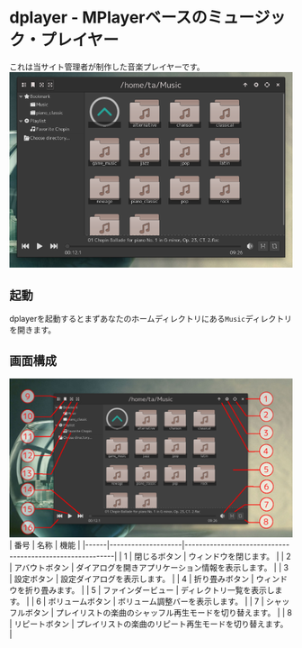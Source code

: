 # dplayer - MPlayerベースのミュージック・プレイヤー
これは当サイト管理者が制作した音楽プレイヤーです。
![dplayer](images/apps/dplayer-01.png)
## 起動
dplayerを起動するとまずあなたのホームディレクトリにある`Music`ディレクトリを開きます。
## 画面構成
![dplayerの画面構成](images/apps/dplayer-02.png)
| 番号 | 名称               | 機能                                                     |
|------|--------------------|----------------------------------------------------------|
| 1    | 閉じるボタン       | ウィンドウを閉じます。                                   |
| 2    | アバウトボタン     | ダイアログを開きアプリケーション情報を表示します。       |
| 3    | 設定ボタン         | 設定ダイアログを表示します。                             |
| 4    | 折り畳みボタン     | ウィンドウを折り畳みます。                               |
| 5    | ファインダービュー | ディレクトリ一覧を表示します。                           |
| 6    | ボリュームボタン   | ボリューム調整バーを表示します。                         |
| 7    | シャッフルボタン   | プレイリストの楽曲のシャッフル再生モードを切り替えます。 |
| 8    | リピートボタン     | プレイリストの楽曲のリピート再生モードを切り替えます。   |



